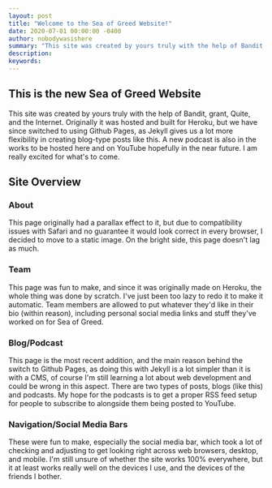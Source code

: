 ```yaml
---
layout: post
title: "Welcome to the Sea of Greed Website!"
date: 2020-07-01 00:00:00 -0400
author: nobodywasishere
summary: "This site was created by yours truly with the help of Bandit, grant, Quite, and the Internet. Originally it was hosted and built for Heroku, but we have since switched to using Github Pages, as Jekyll gives us a lot more flexibility in creating blog-type posts like this. A new podcast is also in the works to be hosted here and on YouTube hopefully in the near future. I am really excited for what's to come."
description:
keywords:
---
```


## This is the new Sea of Greed Website

This site was created by yours truly with the help of Bandit, grant, Quite, and the Internet. Originally it was hosted and built for Heroku, but we have since switched to using Github Pages, as Jekyll gives us a lot more flexibility in creating blog-type posts like this. A new podcast is also in the works to be hosted here and on YouTube hopefully in the near future. I am really excited for what's to come.

## Site Overview

### About

This page originally had a parallax effect to it, but due to compatibility issues with Safari and no guarantee it would look correct in every browser, I decided to move to a static image. On the bright side, this page doesn't lag as much.

### Team

This page was fun to make, and since it was originally made on Heroku, the whole thing was done by scratch. I've just been too lazy to redo it to make it automatic. Team members are allowed to put whatever they'd like in their bio (within reason), including personal social media links and stuff they've worked on for Sea of Greed.

### Blog/Podcast

This page is the most recent addition, and the main reason behind the switch to Github Pages, as doing this with Jekyll is a lot simpler than it is with a CMS, of course I'm still learning a lot about web development and could be wrong in this aspect. There are two types of posts, blogs (like this) and podcasts. My hope for the podcasts is to get a proper RSS feed setup for people to subscribe to alongside them being posted to YouTube.

### Navigation/Social Media Bars

These were fun to make, especially the social media bar, which took a lot of checking and adjusting to get looking right across web browsers, desktop, and mobile.  I'm still unsure of whether the site works 100% everywhere, but it at least works really well on the devices I use, and the devices of the friends I bother.
